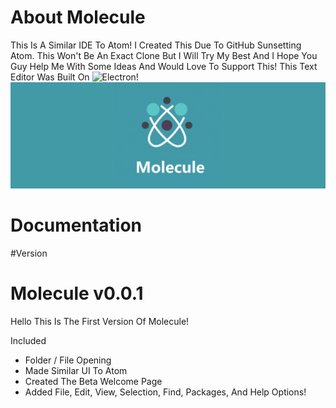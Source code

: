 # About Molecule
This Is A Similar IDE To Atom! I Created This Due To GitHub Sunsetting Atom. This Won't Be An Exact Clone But I Will Try My Best And I Hope You Guy Help Me With Some Ideas And Would Love To Support This! This Text Editor Was Built On ![Electron](https://github.com/electron/electron)!
![alt text](https://raw.githubusercontent.com/TheMrRedstone/Molecule/main/Assets/MoleculeBanner.png)

# Documentation

#Version
# Molecule v0.0.1
Hello This Is The First Version Of Molecule!

Included
- Folder / File Opening
- Made Similar UI To Atom
- Created The Beta Welcome Page
- Added File, Edit, View, Selection, Find, Packages, And Help Options!
